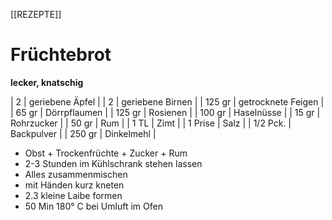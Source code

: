 [[REZEPTE]]  

# Früchtebrot  
**lecker, knatschig**

| 2        | geriebene Äpfel    |
| 2        | geriebene Birnen   |
| 125 gr   | getrocknete Feigen |
| 65 gr    | Dörrpflaumen       |
| 125 gr   | Rosienen           |
| 100 gr   | Haselnüsse         |
| 15 gr    | Rohrzucker         |
| 50 gr    | Rum                |
| 1 TL     | Zimt               |
| 1 Prise  | Salz               |
| 1/2 Pck. | Backpulver         |
| 250 gr   | Dinkelmehl         |

- Obst + Trockenfrüchte + Zucker + Rum
- 2-3 Stunden im Kühlschrank stehen lassen
- Alles zusammenmischen
- mit Händen kurz kneten
- 2.3 kleine Laibe formen
- 50 Min 180° C bei Umluft im Ofen

